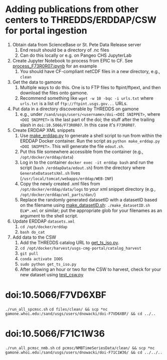 # Adding publications from other centers to THREDDS/ERDDAP/CSW for portal ingestion

1. Obtain data from ScienceBase or St. Pete Data Release server
   1. End result should be a directory of .nc files
   1. Can do this locally or e.g. on Pangeo CHS JupyterLab
1. Create Jupyter Notebook to process from EPIC to CF. See [process_F73R0R07.ipynb](https://github.com/dnowacki-usgs/cmhrp-portal/blob/master/process_F73R0R07.ipynb) for an example
   1. You should have CF-compliant netCDF files in a new directory, e.g., `clean`
1. Get the data to gamone
   1. Multiple ways to do this. One is to FTP files to ftpint/ftpext, and then download the files onto gamone.
   1. Recommend something like `wget -w 10 -bqc -i urls.txt` where `urls.txt` is a list of `ftp://ftpint.usgs.gov...` URLs.
1. Put data in a directory discoverable by THREDDS on gamone
   1. e.g., under `/sand/usgs/users/<username>/doi-<DOI SNIPPET>`, where `<DOI SNIPPET>` is the last part of the doi; the stuff after the trailing slash in `doi:10.5066/F73R0R07`. In this case it's `F73R0R07`.
1. Create ERDDAP XML snippets
   1. Use [make_erddap.py](https://github.com/dnowacki-usgs/cmhrp-portal/blob/master/make_erddap.py) to generate a shell script to run from within the ERDDAP Docker container. Run the script as `python make_erddap.py <DOI SNIPPET>`. This will generate the file `edout.sh`.
   1. Put this file somewhere accessible from the container (e.g., `/opt/docker/erddap/data`)
   1. Log in to the container `docker exec -it erddap bash` and run the script (`bash /erddapData/edout.sh`) from the directory where `GenerateDatasetsXml.sh` lives (`/usr/local/tomcat/webapps/erddap/WEB-INF`)
   1. Copy the newly created .xml files from `/opt/docker/erddap/data/logs` to your xml snippet directory (e.g., `/opt/docker/erddap/xml_parts/dan/`)
   1. Replace the randomly generated datasetID with a datasetID based on the filename using [make_datasetID.sh](https://github.com/dnowacki-usgs/cmhrp-portal/blob/master/make_datasetID.sh): `./make_datasetID.sh ELW*.xml` or similar; put the appropriate glob for your filenames as an argument to the shell script.
1. Update ERDDAP `datasets.xml`
   1. `cd /opt/docker/erddap`
   1. `bash do_cat`
1. Add data to the CSW
   1. Add the THREDDS catalog URL to [get_ts_iso.py](https://github.com/USGS-CMG/usgs-cmg-portal/blob/master/catalog_harvest/get_ts_iso.py).
   1. `cd /opt/docker/harvest/usgs-cmg-portal/catalog_harvest`
   1. `git pull`
   1. `conda activate IOOS`
   1. `sudo python get_ts_iso.py`
   1. After allowing an hour or two for the CSW to harvest, check for your new dataset using [test_csw.py](https://github.com/dnowacki-usgs/cmhrp-portal/blob/master/test_csw.py)

# doi:10.5066/F7VD6XBF

`./run_all_spcmsc.sh`
`cd files/clean/ && scp *nc gamone.whoi.edu:/sand/usgs/users/dnowacki/doi-F7VD6XBF/ && cd ../..`


# doi:10.5066/F71C1W36

`./run_all_pcmsc_nmb.sh`
`cd pcmsc/NMBTimeSeriesData/clean/ && scp *nc gamone.whoi.edu:/sand/usgs/users/dnowacki/doi-F71C1W36/ && cd ../../..`
